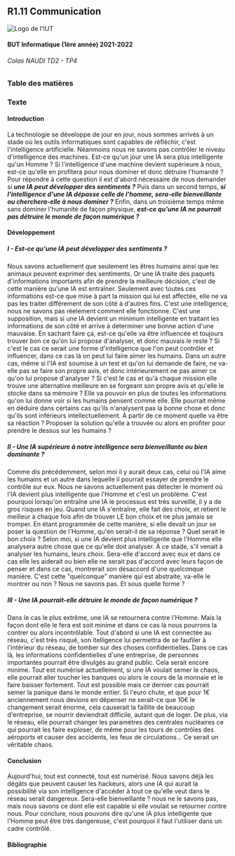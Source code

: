 ## R1.11 Communication

![Logo de l'IUT]()
#### BUT Informatique (1ère année) 2021-2022
###### Colas NAUDI TD2 - TP4


### Table des matières

### Texte

#### Introduction

La technologie se développe de jour en jour, nous sommes arrivés à un stade où les outils informatiques sont capables de réfléchir, c'est l'intelligence artificielle. Néanmoins nous ne savons pas contrôler le niveau d'intelligence des machines. Est-ce qu'un jour une IA sera plus intelligente qu'un Homme ?
Si l'intelligence d'une machine devient supérieure à nous, est-ce qu'elle en profitera pour nous dominer et donc détruire l'humanité ?
Pour répondre à cette question il est d'abord nécessaire de nous demander si ***une IA peut développer des sentiments ?***
Puis dans un second temps, ***si l'intelligence d'une IA dépasse celle de l'homme, sera-elle bienveillante ou cherchera-elle à nous dominer ?***
Enfin, dans un troisième temps même sans dominer l'humanité de façon physique, ***est-ce qu'une IA ne pourrait pas détruire le monde de façon numérique ?***

#### Développement

##### I - Est-ce qu'une IA peut développer des sentiments ?

Nous savons actuellement que seulement les êtres humains ainsi que les animaux peuvent exprimer des sentiments. Or une IA traite des paquets d'informations importants afin de prendre la meilleure décision, c'est de cette manière qu'une IA est entraîner. Seulement avec toutes ces informations est-ce que mise à part la mission qui lui est affectée, elle ne va pas les traiter différement de son côté à d'autres fins. C'est une intelligence, nous ne savons pas réelement comment elle fonctionne. C'est une supposition, mais si une IA devient un minimum intelligente en traitant les informations de son côté et arrive à determiner une bonne action d'une mauvaise. En sachant faire ça, est-ce qu'elle va être influencée et toujours trouver bon ce qu'on lui propose d'analyser, et donc mauvais le reste ? Si c'est le cas ce serait une forme d'intelligence que l'on peut contrôler et influencer, dans ce cas là on peut lui faire aimer les humains.
Dans un autre cas, même si l'IA est soumise à un test et qu'on lui demande de faire, ne va-elle pas se faire son propre avis, et donc intérieurement ne pas aimer ce qu'on lui propose d'analyser ? Si c'est le cas et qu'à chaque mission elle trouve une alternative meilleure en se forgeant son propre avis et qu'elle le stocke dans sa mémoire ? Elle va pouvoir en plus de toutes les informations qu'on lui donne voir si les humains pensent comme elle. Elle pourrait même en déduire dans certains cas qu'ils n'analysent pas la bonne chose et donc qu'ils sont inférieurs intellectuellement. À partir de ce moment quelle va être sa réaction ? Proposer la solution qu'elle a trouvée ou alors en profiter pour prendre le dessus sur les humains ?

##### II - Une IA supérieure à notre intelligence sera bienveillante ou bien dominante ?

Comme dis précédemment, selon moi il y aurait deux cas, celui où l'IA aime les humains et un autre dans lequelle il pourrait essayer de prendre le contrôle sur eux. Nous ne savons actuellement pas détecter le moment où l'IA devient plus intelligente que l'Homme et c'est un problème. C'est pourquoi lorsqu'on entraîne une IA le processus est très surveillé, il y a de gros risques en jeu. Quand une IA s'entraîne, elle fait des choix, et retient le meilleur à chaque fois afin de trouver LE bon choix et ne plus jamais se tromper. En étant programmée de cette manière, si elle devait un jour se poser la question de l'Homme, qu'en serait-il de sa réponse ? Quel serait le bon choix ? Selon moi, si une IA devient plus intelligente que l'Homme elle analysera autre chose que ce qu'elle doit analyser. À ce stade, s'il venait à analyser les humains, leurs choix. Sera-elle d'accord avec eux et dans ce cas elle les aiderait ou bien elle ne serait pas d'accord avec leurs façon de penser et dans ce cas, montrerait son désaccord d'une quelconque manière. C'est cette "quelconque" manière qui est abstraite, va-elle le montrer ou non ? Nous ne savons pas. Et sous quelle forme ?

##### III - Une IA pourrait-elle détruire le monde de façon numérique ?

Dans le cas le plus extrême, une IA se retournera contre l'Homme. Mais la façon dont elle le fera est soit minime et dans ce cas là nous pourrons la contrer ou alors incontrôlable. Tout d'abord si une IA est connectée au réseau, c'est très risqué, son itelligence lui permettra de se faufiler à l'intérieur du réseau, de tomber sur des choses confidentielles. Dans ce cas là, les informations confidentielles d'une entreprise, de personnes importantes pourrait être divulgés au grand public. Cela serait encore minime. Tout est numérisé actuellement, si une IA voulait semer le chaos, elle pourrait aller toucher les banques ou alors le cours de la monnaie et le faire baisser fortement. Tout est possible mais ce dernier cas pourrait semer la panique dans le monde entier. Si l'euro chute, et que pour 1€ anciennement nous devions en dépenser ne serait-ce que 10€ le changement serait énorme, cela causerait la faillite de beaucoup d'entreprise, se nourrir deviendrait difficile, autant que de loger. De plus, via le réseau, elle pourrait changer les paramètres des centrales nucléaires ce qui pourrait les faire exploser, de même pour les tours de contrôles des aéroports et causer des accidents, les feux de circulations... Ce serait un véritable chaos.

#### Conclusion

Aujourd'hui, tout est connecté, tout est numérisé. Nous savons déjà les dégâts que peuvent causer les hackeurs, alors une IA qui aurait la possibilité via son intelligence d'accéder à tout ce qu'elle veut dans le réseau serait dangereux. Sera-elle bienveillante ? nous ne le savons pas, mais nous savons ce dont elle est capable si elle voulait se retourner contre nous. Pour conclure, nous pouvons dire qu'une IA plus intelligente que l'Homme peut être très dangereuse, c'est pourquoi il faut l'utiliser dans un cadre contrôlé.

#### Bibliographie